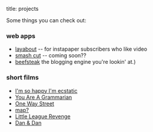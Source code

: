 title: projects

Some things you can check out:

### web apps

* [layabout](http://layabout.maxjacobson.net) -- for instapaper subscribers who like video
* [smash cut](http://smashcutapp.com) -- coming soon??
* [beefsteak](http://github.com/maxjacobson/beefsteak) the blogging engine you're lookin' at.)

### short films

* [I'm so happy I'm ecstatic](http://vimeo.com/11394296)
* [You Are A Grammarian](http://vimeo.com/10329810)
* [One Way Street](http://vimeo.com/8194104)
* [map?](http://vimeo.com/7694544)
* [Little League Revenge](http://vimeo.com/7198387)
* [Dan & Dan](http://vimeo.com/3880860)